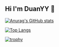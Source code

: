 ## Hi I'm DuanYY 👋
[![Anurag's GitHub stats](https://github-readme-stats.vercel.app/api?username=duanyy0813)](https://github.com/anuraghazra/github-readme-stats)

[![Top Langs](https://github-readme-stats.vercel.app/api/top-langs/?username=duanyy0813)](https://github.com/anuraghazra/github-readme-stats)

[![trophy](https://github-profile-trophy.vercel.app/?username=duanyy0813)](https://github.com/ryo-ma/github-profile-trophy)
<!--
**Duanyy0813/Duanyy0813** is a ✨ _special_ ✨ repository because its `README.md` (this file) appears on your GitHub profile.

Here are some ideas to get you started:

- 🔭 I’m currently working on ...
- 🌱 I’m currently learning ...
- 👯 I’m looking to collaborate on ...
- 🤔 I’m looking for help with ...
- 💬 Ask me about ...
- 📫 How to reach me: ...
- 😄 Pronouns: ...
- ⚡ Fun fact: ...
-->
